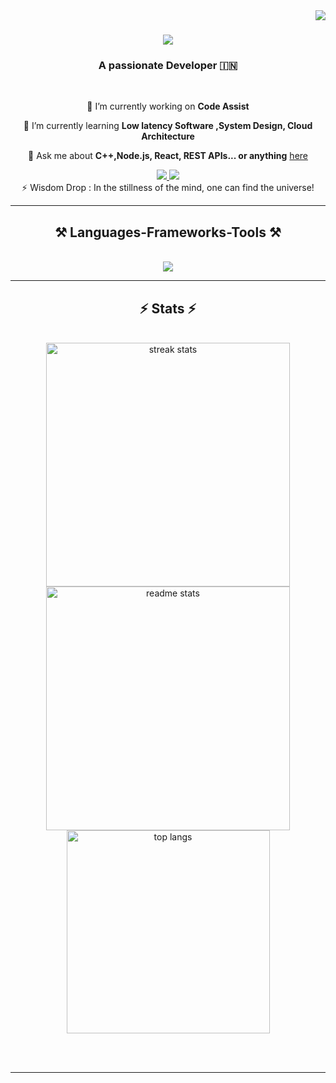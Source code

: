 <img align="right" src="https://visitor-badge.laobi.icu/badge?page_id=YashModi1804.YashModi1804" />

<h1 align="center">
    <img src="https://readme-typing-svg.herokuapp.com/?font=Righteous&size=35&center=true&vCenter=true&width=500&height=70&duration=4000&lines=Hi+There!+👋;+I'm+Yash+Modi!;" />
</h1>

<h3 align="center">A passionate Developer 🇮🇳</h3>

<br/>

<div align="center">
 
 🔭 I’m currently working on **Code Assist**
 
 🌱 I’m currently learning **Low latency Software ,System Design, Cloud Architecture**

💬 Ask me about **C++,Node.js, React, REST APIs... or anything** [here](https://github.com/YashModi1804/issues)

</div>

<div align="center"> 
  <a href="mailto:modi.yash18042004@gmail.com">
    <img src="https://img.shields.io/badge/Gmail-333333?style=for-the-badge&logo=gmail&logoColor=red" />
  </a>
  <a href="https://www.linkedin.com/in/yash-modi-1804y/" target="_blank">
    <img src="https://img.shields.io/badge/LinkedIn-0077B5?style=for-the-badge&logo=linkedin&logoColor=white" target="_blank" />
  </a>
</div>
<div align="center">
⚡ Wisdom Drop : In the stillness of the mind, one can find the universe!
</div>
<hr/>

<h2 align="center">⚒️ Languages-Frameworks-Tools ⚒️</h2>
<br/>
<div align="center">
    <img src="https://skillicons.dev/icons?i=react,nodejs,javascript,typescript,html,css,mongodb,express,c,cpp,mysql,git,vscode,github" /><br>
</div>
</div>

<hr/>

<h2 align="center">⚡ Stats ⚡</h2>
<br>
<div align=center>
  <img width=390 src="https://github-readme-streak-stats-salesp07.vercel.app/?user=YashModi1804&count_private=true&theme=react&border_radius=10" alt="streak stats"/>
  <img width=390 src="https://github-readme-stats-salesp07.vercel.app/api?username=YashModi1804&count_private=true&show_icons=true&theme=react&rank_icon=github&border_radius=10" alt="readme stats" />
  <br/>
  <img width=325 align="center" src="https://github-readme-stats-salesp07.vercel.app/api/top-langs/?username=YashModi1804&hide=HTML&langs_count=8&layout=compact&theme=react&border_radius=10&size_weight=0.5&count_weight=0.5&exclude_repo=github-readme-stats" alt="top langs" />
</div>

<br/><br/>

<hr/>

<br/>



<br/>
